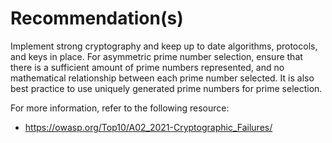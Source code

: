 # Recommendation(s)

Implement strong cryptography and keep up to date algorithms, protocols, and keys in place. For asymmetric prime number selection, ensure that there is a sufficient amount of prime numbers represented, and no mathematical relationship between each prime number selected. It is also best practice to use uniquely generated prime numbers for prime selection.

For more information, refer to the following resource:

- <https://owasp.org/Top10/A02_2021-Cryptographic_Failures/>
